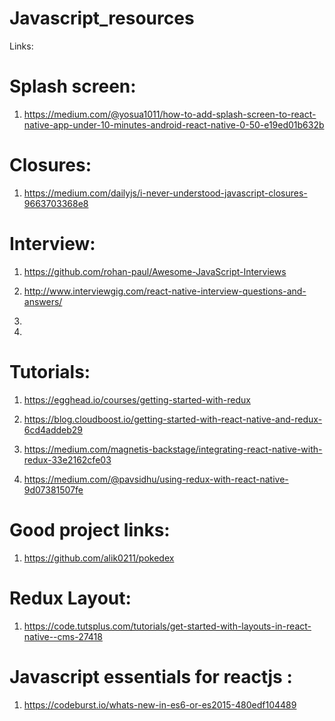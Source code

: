 # Javascript_resources

Links:

# Splash screen:

1) https://medium.com/@yosua1011/how-to-add-splash-screen-to-react-native-app-under-10-minutes-android-react-native-0-50-e19ed01b632b


# Closures:

1) https://medium.com/dailyjs/i-never-understood-javascript-closures-9663703368e8


# Interview:

1) https://github.com/rohan-paul/Awesome-JavaScript-Interviews

2) http://www.interviewgig.com/react-native-interview-questions-and-answers/

3)

4)

# Tutorials:

1) https://egghead.io/courses/getting-started-with-redux

2) https://blog.cloudboost.io/getting-started-with-react-native-and-redux-6cd4addeb29

3) https://medium.com/magnetis-backstage/integrating-react-native-with-redux-33e2162cfe03

4) https://medium.com/@pavsidhu/using-redux-with-react-native-9d07381507fe


# Good project links:

1) https://github.com/alik0211/pokedex


# Redux Layout:

1) https://code.tutsplus.com/tutorials/get-started-with-layouts-in-react-native--cms-27418

# Javascript essentials for reactjs :

1) https://codeburst.io/whats-new-in-es6-or-es2015-480edf104489



